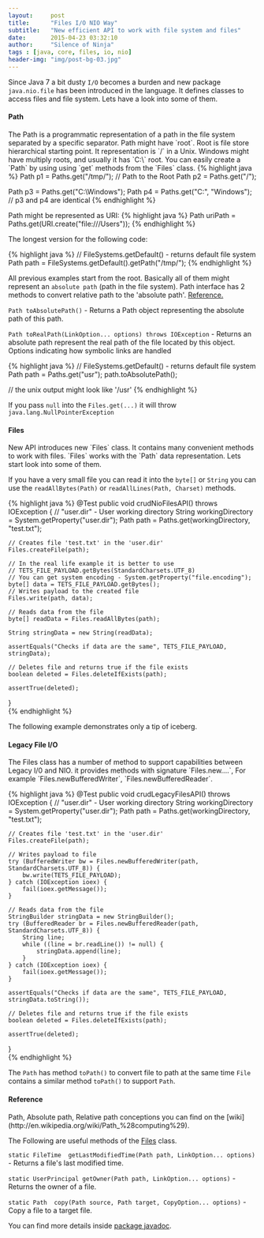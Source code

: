 ```yaml
---
layout:     post
title:      "Files I/O NIO Way"
subtitle:   "New efficient API to work with file system and files"
date:       2015-04-23 03:32:10
author:     "Silence of Ninja"
tags : [java, core, files, io, nio]
header-img: "img/post-bg-03.jpg"
---
```


Since Java 7 a bit dusty `I/O` becomes a burden and new package `java.nio.file` has been introduced in the language. 
It defines classes to access files and file system. Lets have a look into some of them.

<h4 class="section-heading">Path</h4>
The Path is a programmatic representation of a path in the file system separated by a specific separator. 
Path might have `root`. Root is file store hierarchical starting point. It representation is `/` in a Unix. 
Windows might have multiply roots, and usually it has `C:\` root.
You can easily create a `Path` by using using `get` methods from the `Files` class. 
{% highlight java %}
 Path p1 = Paths.get("/tmp/");
 // Path to the Root
 Path p2 = Paths.get("/");

 Path p3 = Paths.get("C:\\Windows");
 Path p4 = Paths.get("C:", "Windows");
 // p3 and p4 are identical
{% endhighlight %}

Path might be represented as URI: 
{% highlight java %}
Path uriPath = Paths.get(URI.create("file:///Users"));
{% endhighlight %}

The longest version for the following code:

{% highlight java %}
// FileSystems.getDefault() - returns default file system
Path path = FileSystems.getDefault().getPath("/tmp/");
{% endhighlight %}

All previous examples start from the root. Basically all of them might represent an `absolute path` (path in the file system).
Path interface has 2 methods to convert relative path to the 'absolute path'. <a href="#reference">Reference.<a/>

 `Path toAbsolutePath()` - Returns a Path object representing the absolute path of this path.
 
 `Path toRealPath(LinkOption... options) throws IOException` - 
 Returns an absolute path represent the real path of the file located by this object. 
 Options indicating how symbolic links are handled

{% highlight java %}
// FileSystems.getDefault() - returns default file system
Path path = Paths.get("usr");
path.toAbsolutePath();
  
// the unix output might look like '/usr'
{% endhighlight %}

If you pass `null` into the `Files.get(...)` it will throw `java.lang.NullPointerException`

<h4 class="section-heading">Files</h4>
New API introduces new `Files` class. It contains many convenient methods to work with files. `Files`
 works with the `Path` data representation. Lets start look into some of them.

If you have a very small file you can read it into the `byte[]` or `String` you can use the 
`readAllBytes(Path)` or `readAllLines(Path, Charset)` methods.

{% highlight java %}
@Test
public void crudNioFilesAPI() throws IOException {
    // "user.dir" - User working directory
    String workingDirectory = System.getProperty("user.dir");
    Path path = Paths.get(workingDirectory, "test.txt");

    // Creates file 'test.txt' in the 'user.dir'
    Files.createFile(path);

    // In the real life example it is better to use
    // TETS_FILE_PAYLOAD.getBytes(StandardCharsets.UTF_8)
    // You can get system encoding - System.getProperty("file.encoding");
    byte[] data = TETS_FILE_PAYLOAD.getBytes();
    // Writes payload to the created file
    Files.write(path, data);

    // Reads data from the file
    byte[] readData = Files.readAllBytes(path);

    String stringData = new String(readData);

    assertEquals("Checks if data are the same", TETS_FILE_PAYLOAD, stringData);

    // Deletes file and returns true if the file exists
    boolean deleted = Files.deleteIfExists(path);

    assertTrue(deleted);
}   
{% endhighlight %}

The following example demonstrates only a tip of iceberg. 

<h4 class="section-heading">Legacy File I/O</h4>
The Files class has a number of method to support capabilities between Legacy I/0 and NIO.
it provides methods with signature `Files.new....`, For example `Files.newBufferedWriter`, `Files.newBufferedReader`.

{% highlight java %}
@Test
public void crudLegacyFilesAPI() throws IOException {
    // "user.dir" - User working directory
    String workingDirectory = System.getProperty("user.dir");
    Path path = Paths.get(workingDirectory, "test.txt");

    // Creates file 'test.txt' in the 'user.dir'
    Files.createFile(path);

    // Writes payload to file
    try (BufferedWriter bw = Files.newBufferedWriter(path, StandardCharsets.UTF_8)) {
        bw.write(TETS_FILE_PAYLOAD);
    } catch (IOException ioex) {
        fail(ioex.getMessage());
    }

    // Reads data from the file
    StringBuilder stringData = new StringBuilder();
    try (BufferedReader br = Files.newBufferedReader(path, StandardCharsets.UTF_8)) {
        String line;
        while ((line = br.readLine()) != null) {
            stringData.append(line);
        }
    } catch (IOException ioex) {
        fail(ioex.getMessage());
    }

    assertEquals("Checks if data are the same", TETS_FILE_PAYLOAD, stringData.toString());

    // Deletes file and returns true if the file exists
    boolean deleted = Files.deleteIfExists(path);

    assertTrue(deleted);
}    
{% endhighlight %}

The `Path` has method `toPath()` to convert file to path at the same time `File` 
contains a similar method `toPath()` to support `Path`. 

<h4 class="section-heading" id="reference">Reference</h4>
Path, Absolute path, Relative path conceptions you can find on the [wiki](http://en.wikipedia.org/wiki/Path_%28computing%29).

The Following are useful methods of the [Files](http://docs.oracle.com/javase/8/docs/api/java/nio/file/Files.html) class.

  `static FileTime	getLastModifiedTime(Path path, LinkOption... options)` - Returns a file's last modified time.
  
  `static UserPrincipal	getOwner(Path path, LinkOption... options)` - Returns the owner of a file.

  `static Path	copy(Path source, Path target, CopyOption... options)` - Copy a file to a target file. 

You can find more details inside [package javadoc](http://docs.oracle.com/javase/8/docs/api/java/nio/file/package-summary.html).
